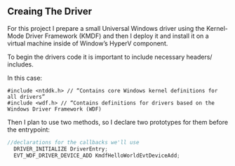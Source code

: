 ## Creaing The Driver

For this project I prepare a small Universal Windows driver using the Kernel-Mode Driver Framework (KMDF) and then I deploy it and install it on a virtual machine inside of Window’s HyperV component.

To begin the drivers code it is important to include necessary headers/ includes. 

In this case:

    #include <ntddk.h> // “Contains core Windows kernel definitions for all drivers”
  	#include <wdf.h> // “Contains definitions for drivers based on the Windows Driver Framework (WDF)

Then I plan to use two methods, so I declare two prototypes for them before the entrypoint:

```c
//declarations for the callbacks we'll use
  DRIVER_INITIALIZE DriverEntry;
  EVT_WDF_DRIVER_DEVICE_ADD KmdfHelloWorldEvtDeviceAdd;
```
